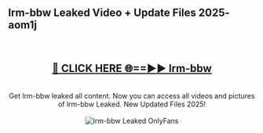 <h2>lrm-bbw Leaked Video + Update Files 2025- aom1j</h2>
<br>
<div align="center">
<h2><a href="https://libra.edu.pl?lrm-bbw" rel="nofollow">🔴 CLICK HERE 🌐==►► lrm-bbw</a></h2>
<br>
Get lrm-bbw leaked all content. Now you can access all videos and pictures of lrm-bbw Leaked. New Updated Files 2025!
<br>
<br>
<a href="https://libra.edu.pl?lrm-bbw" rel="nofollow" data-target="animated-image.originalLink"><img src="https://i.ibb.co.com/WyWwxjT/player-gif2.gif" alt="lrm-bbw Leaked OnlyFans" style="max-width: 100%; display: inline-block;" data-target="animated-image.originalImage"></a>
</div>
<br>